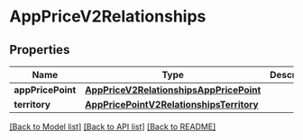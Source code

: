 # AppPriceV2Relationships

## Properties
Name | Type | Description | Notes
------------ | ------------- | ------------- | -------------
**appPricePoint** | [**AppPriceV2RelationshipsAppPricePoint**](AppPriceV2RelationshipsAppPricePoint.md) |  | [optional] 
**territory** | [**AppPricePointV2RelationshipsTerritory**](AppPricePointV2RelationshipsTerritory.md) |  | [optional] 

[[Back to Model list]](../README.md#documentation-for-models) [[Back to API list]](../README.md#documentation-for-api-endpoints) [[Back to README]](../README.md)


